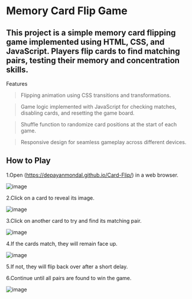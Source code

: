 # Memory Card Flip Game

## This project is a simple memory card flipping game implemented using HTML, CSS, and JavaScript. Players flip cards to find matching pairs, testing their memory and concentration skills.
Features

  > Flipping animation using CSS transitions and transformations.

  > Game logic implemented with JavaScript for checking matches, disabling cards, and resetting the game board.

  > Shuffle function to randomize card positions at the start of each game.

  > Responsive design for seamless gameplay across different devices.


## How to Play

  1.Open (https://depayanmondal.github.io/Card-Flip/) in a web browser.

![image](https://github.com/DepayanMondal/Card-Flip/assets/72678445/57ef3f7f-d799-46b7-869b-28e9cb35081d)


  2.Click on a card to reveal its image.

![image](https://github.com/DepayanMondal/Card-Flip/assets/72678445/f47cb0cb-24bd-478d-9546-e88a2da6fe63)


  3.Click on another card to try and find its matching pair.

  ![image](https://github.com/DepayanMondal/Card-Flip/assets/72678445/09f2258f-a6c0-44ab-9d24-2c230d1b05c4)


  4.If the cards match, they will remain face up.

  ![image](https://github.com/DepayanMondal/Card-Flip/assets/72678445/93033af6-f169-4b86-98ec-bb12436b77c7)


  5.If not, they will flip back over after a short delay.

  6.Continue until all pairs are found to win the game.

  ![image](https://github.com/DepayanMondal/Card-Flip/assets/72678445/bdf97ad9-33f3-495d-ac48-9543ac4ffee6)
